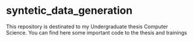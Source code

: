 # syntetic_data_generation
This repository is destinated to my Undergraduate thesis Computer Science.
You can find here some important code to the thesis and trainings
